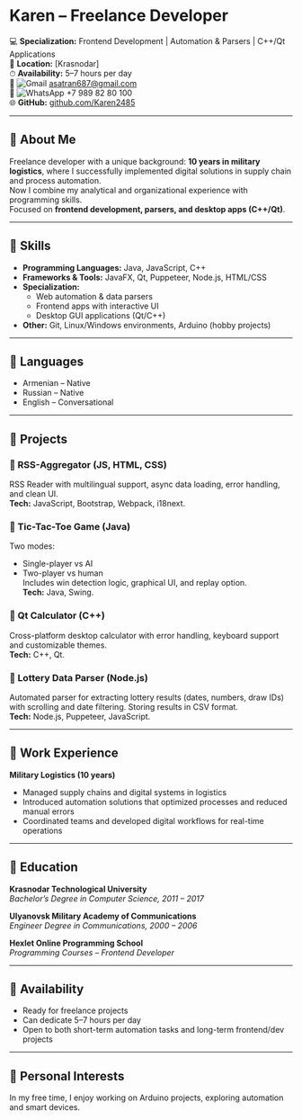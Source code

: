 # Karen – Freelance Developer  

💻 **Specialization:** Frontend Development | Automation & Parsers | C++/Qt Applications  
📍 **Location:** [Krasnodar]  
⏱ **Availability:** 5–7 hours per day  
📧 ![Gmail](https://img.shields.io/badge/Gmail-D14836?style=flat&logo=gmail&logoColor=white) asatran687@gmail.com  
💬 ![WhatsApp](https://img.shields.io/badge/WhatsApp-25D366?style=flat&logo=whatsapp&logoColor=white) +7 989 82 80 100  
🌐 **GitHub:** [github.com/Karen2485](https://github.com/Karen2485)  

---

## 🔹 About Me  
Freelance developer with a unique background: **10 years in military logistics**, where I successfully implemented digital solutions in supply chain and process automation.  
Now I combine my analytical and organizational experience with programming skills.  
Focused on **frontend development, parsers, and desktop apps (C++/Qt)**.  

---

## 🔹 Skills  
- **Programming Languages:** Java, JavaScript, C++  
- **Frameworks & Tools:** JavaFX, Qt, Puppeteer, Node.js, HTML/CSS  
- **Specialization:**  
  - Web automation & data parsers  
  - Frontend apps with interactive UI  
  - Desktop GUI applications (Qt/C++)  
- **Other:** Git, Linux/Windows environments, Arduino (hobby projects)  

---

## 🔹 Languages  
- Armenian – Native  
- Russian – Native  
- English – Conversational  

---

## 🔹 Projects  

### 🔸 RSS-Aggregator (JS, HTML, CSS)  
RSS Reader with multilingual support, async data loading, error handling, and clean UI.  
**Tech:** JavaScript, Bootstrap, Webpack, i18next.  

### 🔸 Tic-Tac-Toe Game (Java)  
Two modes:  
- Single-player vs AI  
- Two-player vs human  
Includes win detection logic, graphical UI, and replay option.  
**Tech:** Java, Swing.  

### 🔸 Qt Calculator (C++)  
Cross-platform desktop calculator with error handling, keyboard support and customizable themes.  
**Tech:** C++, Qt.  

### 🔸 Lottery Data Parser (Node.js)  
Automated parser for extracting lottery results (dates, numbers, draw IDs) with scrolling and date filtering. Storing results in CSV format.  
**Tech:** Node.js, Puppeteer, JavaScript.  

---

## 🔹 Work Experience  
**Military Logistics (10 years)**  
- Managed supply chains and digital systems in logistics  
- Introduced automation solutions that optimized processes and reduced manual errors  
- Coordinated teams and developed digital workflows for real-time operations  

---

## 🔹 Education
**Krasnodar Technological University**  
*Bachelor’s Degree in Computer Science, 2011 – 2017*  

**Ulyanovsk Military Academy of Communications**  
*Engineer Degree in Communications, 2000 – 2006*  

**Hexlet Online Programming School**  
*Programming Courses – Frontend Developer*  

---


## 🔹 Availability  
- Ready for freelance projects  
- Can dedicate 5–7 hours per day  
- Open to both short-term automation tasks and long-term frontend/dev projects  

---

## 🔹 Personal Interests  
In my free time, I enjoy working on Arduino projects, exploring automation and smart devices.  
